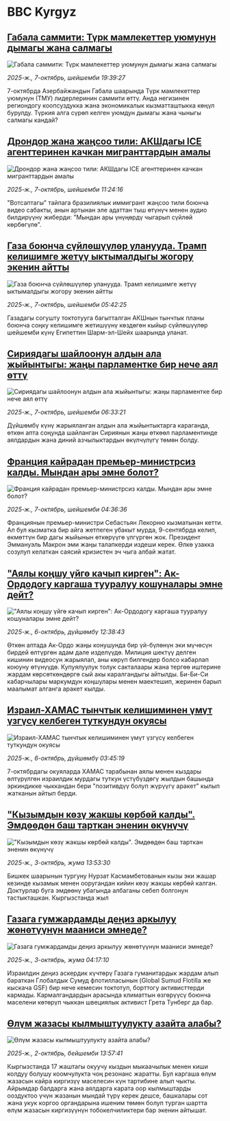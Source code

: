 # BBC Kyrgyz## [Габала саммити: Түрк мамлекеттер уюмунун дымагы жана салмагы ](https://www.bbc.com/kyrgyz/articles/cn764720m0eo?at_medium=RSS&at_campaign=rss?at_campaign=githubrss)![Габала саммити: Түрк мамлекеттер уюмунун дымагы жана салмагы ](https://ichef.bbci.co.uk/ace/ws/240/cpsprodpb/4185/live/f3487c20-a3b4-11f0-b741-177e3e2c2fc7.jpg)_2025-ж., 7-октябрь, шейшемби 19:39:27_7-октябрда Азербайжандын Габала шаарында Түрк мамлекеттер уюмунун (ТМУ) лидерлеринин саммити өттү. Анда негизинен региондогу коопсуздукка жана экономикалык кызматташтыкка көңүл бурулду. Түркия алга сүрөп келген уюмдун дымагы жана чыныгы салмагы кандай?## [Дрондор жана жаңсоо тили: АКШдагы ICE агенттеринен качкан мигранттардын амалы ](https://www.bbc.com/kyrgyz/articles/cpq50g34gy2o?at_medium=RSS&at_campaign=rss?at_campaign=githubrss)![Дрондор жана жаңсоо тили: АКШдагы ICE агенттеринен качкан мигранттардын амалы ](https://ichef.bbci.co.uk/ace/ws/240/cpsprodpb/0cff/live/97032400-a397-11f0-92db-77261a15b9d2.png)_2025-ж., 7-октябрь, шейшемби 11:24:16_"Вотсаптагы" тайпага бразилиялык иммигрант жаңсоо тили боюнча видео сабакты, анын артынан эле адаттан тыш өтүнүч менен аудио билдирүүнү жиберди: "Мындан ары үнүңөрдү чыгарып сүйлөй көрбөгүлө".## [Газа боюнча сүйлөшүүлөр уланууда. Трамп келишимге жетүү ыктымалдыгы жогору экенин айтты](https://www.bbc.com/kyrgyz/articles/cvgnyjdp56po?at_medium=RSS&at_campaign=rss?at_campaign=githubrss)![Газа боюнча сүйлөшүүлөр уланууда. Трамп келишимге жетүү ыктымалдыгы жогору экенин айтты](https://ichef.bbci.co.uk/ace/ws/240/cpsprodpb/2af9/live/ca746190-a33e-11f0-b741-177e3e2c2fc7.jpg)_2025-ж., 7-октябрь, шейшемби 05:42:25_Газадагы согушту токтотууга багытталган АКШнын тынчтык планы боюнча соңку келишимге жетишүүнү көздөгөн кыйыр сүйлөшүүлөр шейшемби күнү Египеттин Шарм-эл-Шейх шаарында уланат.## [Сириядагы шайлоонун алдын ала жыйынтыгы: жаңы парламентке бир нече аял өттү](https://www.bbc.com/kyrgyz/articles/ce86ejm750do?at_medium=RSS&at_campaign=rss?at_campaign=githubrss)![Сириядагы шайлоонун алдын ала жыйынтыгы: жаңы парламентке бир нече аял өттү](https://ichef.bbci.co.uk/ace/ws/240/cpsprodpb/6431/live/56affc50-a33a-11f0-928c-71dbb8619e94.jpg)_2025-ж., 7-октябрь, шейшемби 06:33:21_Дүйшөмбү күнү жарыяланган алдын ала жыйынтыктарга караганда, өткөн апта соңунда шайланган Сириянын жаңы өткөөл парламентинде аялдардын жана диний азчылыктардын өкүлчүлүгү төмөн болду.## [Франция кайрадан премьер-министрсиз калды. Мындан ары эмне болот?](https://www.bbc.com/kyrgyz/articles/cq8ejpjq097o?at_medium=RSS&at_campaign=rss?at_campaign=githubrss)![Франция кайрадан премьер-министрсиз калды. Мындан ары эмне болот?](https://ichef.bbci.co.uk/ace/ws/240/cpsprodpb/0362/live/83c6e690-a335-11f0-92db-77261a15b9d2.jpg)_2025-ж., 7-октябрь, шейшемби 04:36:36_Франциянын премьер-министри Себастьян Лекорню кызматынан кетти. Ал бул кызматка бир айга жетпеген убакыт мурда, 9-сентябрда келип, өкмөттүн бир дагы жыйынын өткөрүүгө үлгүргөн жок. Президент Эммануэль Макрон эми жаңы талапкерди издеши керек. Өлкө узакка созулуп келаткан саясий кризистен эч чыга албай жатат.## ["Аялы коңшу үйгө качып кирген": Ак-Ордодогу каргаша тууралуу кошуналары эмне дейт?](https://www.bbc.com/kyrgyz/articles/cz08z97jzd1o?at_medium=RSS&at_campaign=rss?at_campaign=githubrss)!["Аялы коңшу үйгө качып кирген": Ак-Ордодогу каргаша тууралуу кошуналары эмне дейт?](https://ichef.bbci.co.uk/ace/ws/240/cpsprodpb/c7ef/live/9e869f30-a2ad-11f0-b741-177e3e2c2fc7.jpg)_2025-ж., 6-октябрь, дүйшөмбү 12:38:43_Өткөн аптада Ак-Ордо жаңы конушунда бир үй-бүлөнүн эки мүчөсүн бирдей өлтүргөн адам дале изделүүдө. Милиция шектүү делген кишинин видеосун жарыялап, аны көрүп билгендер болсо кабарлап коюуну өтүнүүдө. Купуялуулук толук сакталаары жана тергөө иштерине жардам көрсөткөндөргө сый акы каралгандыгы айтылды. Би-Би-Си кабарчылары маркумдун коңшулары менен маектешип, жеринен барып маалымат алганга аракет кылды.## [Израил-ХАМАС тынчтык келишиминен үмүт үзгүсү келбеген туткундун окуясы](https://www.bbc.com/kyrgyz/articles/c4gjqz39227o?at_medium=RSS&at_campaign=rss?at_campaign=githubrss)![Израил-ХАМАС тынчтык келишиминен үмүт үзгүсү келбеген туткундун окуясы](https://ichef.bbci.co.uk/ace/ws/240/cpsprodpb/ae96/live/87d93b90-a266-11f0-8d65-b7e784f668c2.jpg)_2025-ж., 6-октябрь, дүйшөмбү 03:45:19_7-октябрдагы окуяларда ХАМАС тарабынан аялы менен кыздары өлтүрүлгөн израилдик мурдагы туткун үстүбүздөгү жылдын башында эркиндикке чыккандан бери "позитивдүү болуп жүрүүгү аракет" кылып жатканын айтып берди.## ["Кызымдын көзү жакшы көрбөй калды".  Эмдөөдөн баш тарткан эненин өкүнүчү ](https://www.bbc.com/kyrgyz/articles/cderj4rzjeyo?at_medium=RSS&at_campaign=rss?at_campaign=githubrss)!["Кызымдын көзү жакшы көрбөй калды".  Эмдөөдөн баш тарткан эненин өкүнүчү ](https://ichef.bbci.co.uk/ace/ws/240/cpsprodpb/1647/live/86049570-a05f-11f0-92db-77261a15b9d2.jpg)_2025-ж., 3-октябрь, жума 13:53:30_Бишкек шаарынын тургуну Нурзат Касмамбетованын кызы эки жашар кезинде кызамык менен ооругандан кийин көзү жакшы көрбөй калган. Доктурлар буга эмдөөнү убагында албаганы себеп болгонун тастыкташкан. Кыргызстанда жыл## [Газага гумжардамды деңиз аркылуу жөнөтүүнүн мааниси эмнеде?](https://www.bbc.com/kyrgyz/articles/cderjz02d29o?at_medium=RSS&at_campaign=rss?at_campaign=githubrss)![Газага гумжардамды деңиз аркылуу жөнөтүүнүн мааниси эмнеде?](https://ichef.bbci.co.uk/ace/ws/240/cpsprodpb/22e2/live/6c06c370-9a27-11f0-b7a7-6962c574e78f.jpg)_2025-ж., 3-октябрь, жума 04:17:10_Израилдин деңиз аскердик күчтөрү Газага гуманитардык жардам алып бараткан Глобалдык Сумуд флотилласынын (Global Sumud Flotilla же кыскача GSF) бир нече кемесин токтотуп, борттогу активисттерди кармады. Кармалгандардын арасында климаттын өзгөрүүсү боюнча маселени көтөрүп чыккан швециялык активист Грета Тунберг да бар.## [Өлүм жазасы кылмыштуулукту азайта алабы? ](https://www.bbc.com/kyrgyz/articles/c20eyleez0jo?at_medium=RSS&at_campaign=rss?at_campaign=githubrss)![Өлүм жазасы кылмыштуулукту азайта алабы? ](https://ichef.bbci.co.uk/ace/ws/240/cpsprodpb/d985/live/7330b300-9f8a-11f0-b741-177e3e2c2fc7.jpg)_2025-ж., 2-октябрь, бейшемби 13:57:41_Кыргызстанда 17 жаштагы окуучу кыздын мыкаачылык менен киши колдуу болушу коомчулукта чоң резонанс жаратты. Бул каргаша өлүм жазасын кайра киргизүү маселесин күн тартибине алып чыкты. Айрымдар балдарга жана аялдарга карата оор кылмыштарды ооздуктоо үчүн жазанын мындай түрү керек дешсе, башкалары сот жана укук коргоо органдарына ишеним төмөн болуп турган шартта өлүм жазасын киргизүүнүн тобокелчиликтери бар экенин айтышат.